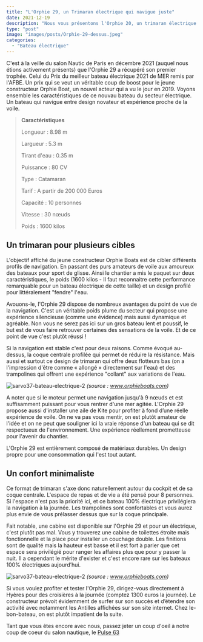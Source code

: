 ```yaml
---
title: "L'Orphie 29, un Trimaran électrique qui navigue juste"
date: 2021-12-19
description: "Nous vous présentons l'Orphie 20, un trimaran électrique du constructeur du même nom qui propose un grand et confortable bateau 100% écologique pour des navigations en mer à la journée entre amis ou en famille"
type: "post"
image: "images/posts/Orphie-29-dessus.jpeg"
categories: 
  - "Bateau électrique"
---
```


C'est à la veille du salon Nautic de Paris en décembre 2021 (auquel nous étions activement présents) que l'Orphie 29 a récupéré son premier trophée. Celui du Prix du meilleur bateau électrique 2021 de MER remis par l'AFBE. Un prix qui se veut un véritable coup de boost pour le jeune constructeur Orphie Boat, un nouvel acteur qui a vu le jour en 2019. Voyons ensemble les caractéristiques de ce nouvau bateau du secteur électrique. Un bateau qui navigue entre design novateur et expérience proche de la voile.

> **Caractéristiques**
> 
> Longueur : 8.98 m
> 
> Largueur : 5.3 m
> 
> Tirant d'eau : 0.35 m
> 
> Puissance : 80 CV
> 
> Type : Catamaran
> 
> Tarif : A partir de 200 000 Euros
> 
> Capacité : 10 personnes
> 
> Vitesse : 30 nœuds
> 
> Poids : 1600 kilos

## Un trimaran pour plusieurs cibles 

L'objectif affiché du jeune constructeur Orphie Boats est de cibler différents profils de navigation. En passant des purs amateurs de voile aux amoureux des bateaux pour sport de glisse. Ainsi le chantier a mis le paquet sur deux caractéristiques, le poids (1600 kilos - Il faut reconnaitre cette performance remarquable pour un bateau électrique de cette taille) et un design profilé pour littéralement "fendre" l'eau. 

Avouons-le, l'Orphie 29 dispose de nombreux avantages du point de vue de la navigation. C'est un véritable poids plume du secteur qui propose une expérience silencieuse (comme une évidence) mais aussi dynamique et agréable. Non vous ne serez pas ici sur un gros bateau lent et poussif, le but est de vous faire retrouver certaines des sensations de la voile. Et de ce point de vue c'est plutôt réussi !

Si la navigation est stable c'est pour deux raisons. Comme évoqué au-dessus, la coque centrale profilée qui permet de réduire la résistance. Mais aussi et surtout ce design de trimaran qui offre deux flotteurs bas (on a l'impression d'être comme « allongé » directement sur l'eau) et des trampolines qui offrent une expérience "collant" aux variations de l'eau.  

![sarvo37-bateau-electrique-2](/images/posts/Orphie-29-schema.jpeg)
*(source : www.orphieboats.com)*

A noter que si le moteur permet une navigation jusqu'à 9 nœuds et est suffisamment puissant pour vous rentrer d'une mer agitée. L'Orphie 29 propose aussi d'installer une aile de Kite pour profiter à fond d’une réelle expérience de voile. On ne va pas vous mentir, on est plutôt amateur de l'idée et on ne peut que souligner ici la vraie réponse d'un bateau qui se dit respectueux de l'environnement. Une expérience réellement prometteuse pour l'avenir du chantier.

L'Orphie 29 est entièrement composé de matériaux durables. Un design propre pour une consommation qui l'est tout autant.

## Un confort minimaliste 

Ce format de trimaran s'axe donc naturellement autour du cockpit et de sa coque centrale. L'espace de repas et de vie a été pensé pour 8 personnes. Si l'espace n'est pas la priorité ici, et ce bateau 100% électrique privilégiera la navigation à la journée. Les trampolines sont confortables et vous aurez plus envie de vous prélasser dessus que sur la coque principale. 

Fait notable, une cabine est disponible sur l'Orphie 29 et pour un électrique, c'est plutôt pas mal. Vous y trouverez une cabine de toilettes étroite mais fonctionnelle et la place pour installer un couchage double. Les finitions sont de qualité mais la hauteur est basse et il est fort à parier que cet espace sera privilégié pour ranger les affaires plus que pour y passer la nuit. Il a cependant le mérite d'exister et c'est encore rare sur les bateaux 100% électriques aujourd’hui. 

![sarvo37-bateau-electrique-2](/images/posts/Orphie-29-navigation.jpeg)
*(source : www.orphieboats.com)*

Si vous voulez profiter et tester l'Orphie 29, dirigez-vous directement à Hyères pour des croisières à la journée (comptez 1300 euros la journée). Le constructeur prévoit évidemment de surfer sur son succès et d’étendre son activité avec notamment les Antilles affichées sur son site internet. Chez le-bon-bateau, on est plutôt impatient de la suite.

Tant que vous êtes encore avec nous, passez jeter un coup d'oeil à notre coup de coeur du salon nautique, le [Pulse 63](https://le-bon-bateau.fr/bateau-electrique/pulse63/)